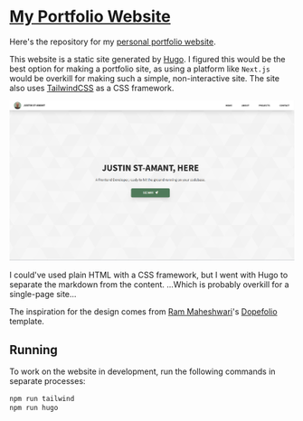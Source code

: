 # [My Portfolio Website](https://jstamant.com/portolio)

Here's the repository for my [personal portfolio
website](https://jstamant.com/portfolio).

This website is a static site generated by [Hugo](https://gohugo.io/). I figured
this would be the best option for making a portfolio site, as using a platform
like `Next.js` would be overkill for making such a simple, non-interactive site.
The site also uses [TailwindCSS](https://tailwindcss.com/) as a CSS framework.

![screenshot](/screenshot.png)

I could've used plain HTML with a CSS framework, but I went with Hugo to
separate the markdown from the content. ...Which is probably overkill for a
single-page site...

The inspiration for the design comes from [Ram Maheshwari](https://www.rammaheshwari.com/)'s
[Dopefolio](https://github.com/rammcodes/dopefolio) template.

## Running

To work on the website in development, run the following commands in separate
processes:

```
npm run tailwind
npm run hugo
```
